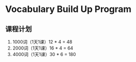 # Vocabulary Build Up Program

## 课程计划

1. 1000词（1天1课）12 * 4 = 48
2. 2000词（1天1课）16 * 4 = 64
3. 4000词（1天1课）30 * 6 = 180
